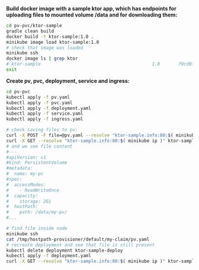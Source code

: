 **Build docker image with a sample ktor app, which has endpoints for uploading files to mounted volume /data and for downloading them:**
```bash
cd pv-pvc/ktor-sample
gradle clean build
docker build -t ktor-sample:1.0 .
minikube image load ktor-sample:1.0
# check that image was loaded
minikube ssh
docker image ls | grep ktor
# ktor-sample                                          1.0       f9cd0f48bac8   2 hours ago     411MB
exit
```

**Create pv, pvc, deployment, service and ingress:**

```bash
cd pv-pvc
kubectl apply -f pv.yaml
kubectl apply -f pvc.yaml
kubectl apply -f deployment.yaml
kubectl apply -f service.yaml
kubectl apply -f ingress.yaml
```

```bash
# check saving files to pv:
curl -X POST -F file=@pv.yaml --resolve "ktor-sample.info:80:$( minikube ip )" ktor-sample.info/upload
curl -X GET --resolve "ktor-sample.info:80:$( minikube ip )" ktor-sample.info/download/pv.yaml
# and we see file content
#---
#apiVersion: v1
#kind: PersistentVolume
#metadata:
#  name: my-pv
#spec:
#  accessModes:
#    - ReadWriteOnce
#  capacity:
#    storage: 2Gi
#  hostPath:
#    path: /data/my-pv/
#...

# find file inside node
minikube ssh
cat /tmp/hostpath-provisioner/default/my-claim/pv.yaml
# recreate deployment and see that file is still present
kubectl delete deployment ktor-sample-deploy
kubectl apply -f deployment.yaml
curl -X GET --resolve "ktor-sample.info:80:$( minikube ip )" ktor-sample.info/download/pv.yaml
```